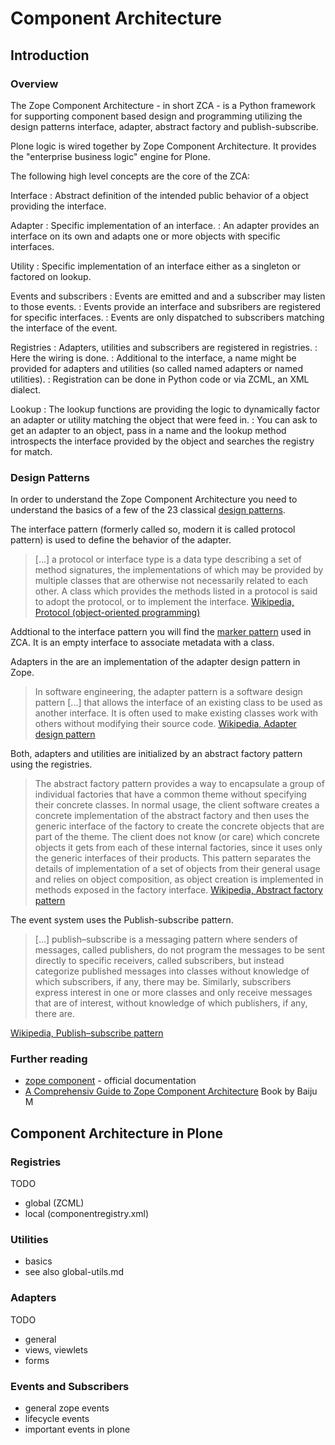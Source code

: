 # Component Architecture

## Introduction

### Overview

The Zope Component Architecture - in short ZCA - is a Python framework for supporting component based design and programming utilizing the design patterns interface, adapter, abstract factory and publish-subscribe.

Plone logic is wired together by Zope Component Architecture.
It provides the "enterprise business logic" engine for Plone.

The following high level concepts are the core of the ZCA:

Interface
: Abstract definition of the intended public behavior of a object providing the interface.

Adapter
: Specific implementation of an interface.
: An adapter provides an interface on its own and adapts one or more objects with specific interfaces.

Utility
: Specific implementation of an interface either as a singleton or factored on lookup.

Events and subscribers
: Events are emitted and and a subscriber may listen to those events.
: Events provide an interface and subsribers are registered for specific interfaces.
: Events are only dispatched to subscribers matching the interface of the event.

Registries
: Adapters, utilities and subscribers are registered in registries.
: Here the wiring is done.
: Additional to the interface, a name might be provided for adapters and utilities (so called named adapters or named utilities).
: Registration can be done in Python code or via ZCML, an XML dialect.

Lookup
: The lookup functions are providing the logic to dynamically factor an adapter or utility matching the object that were feed in.
: You can ask to get an adapter to an object, pass in a name and the lookup method introspects the interface provided by the object and searches the registry for match.

### Design Patterns

In order to understand the Zope Component Architecture you need to understand the basics of a few of the 23 classical [design patterns](https://en.wikipedia.org/wiki/Software_design_pattern).

The interface pattern (formerly called so, modern it is called protocol pattern) is used to define the behavior of the adapter.

> [...] a protocol or interface type is a data type describing a set of method signatures, the implementations of which may be provided by multiple classes that are otherwise not necessarily related to each other.
> A class which provides the methods listed in a protocol is said to adopt the protocol, or to implement the interface.
> [Wikipedia, Protocol (object-oriented programming)](https://en.wikipedia.org/wiki/Protocol_(object-oriented_programming))

Addtional to the interface pattern you will find the [marker pattern](https://en.wikipedia.org/wiki/Marker_interface_pattern) used in ZCA.
It is an empty interface to associate metadata with a class.

Adapters in the  are an implementation of the adapter design pattern in Zope.

> In software engineering, the adapter pattern is a software design pattern [...] that allows the interface of an existing class to be used as another interface.
> It is often used to make existing classes work with others without modifying their source code.
> [Wikipedia, Adapter design pattern](https://en.wikipedia.org/wiki/Adapter_pattern)

Both, adapters and utilities are initialized by an abstract factory pattern using the registries.

> The abstract factory pattern provides a way to encapsulate a group of individual factories that have a common theme without specifying their concrete classes.
> In normal usage, the client software creates a concrete implementation of the abstract factory and then uses the generic interface of the factory to create the concrete objects that are part of the theme.
> The client does not know (or care) which concrete objects it gets from each of these internal factories, since it uses only the generic interfaces of their products.
> This pattern separates the details of implementation of a set of objects from their general usage and relies on object composition, as object creation is implemented in methods exposed in the factory interface.
> [Wikipedia, Abstract factory pattern](https://en.wikipedia.org/wiki/Abstract_factory_pattern)

The event system uses the Publish-subscribe pattern.

> [...] publish–subscribe is a messaging pattern where senders of messages, called publishers, do not program the messages to be sent directly to specific receivers, called subscribers, but instead categorize published messages into classes without knowledge of which subscribers, if any, there may be.
> Similarly, subscribers express interest in one or more classes and only receive messages that are of interest, without knowledge of which publishers, if any, there are.

[Wikipedia, Publish–subscribe pattern](https://en.wikipedia.org/wiki/Publish%E2%80%93subscribe_pattern)

### Further reading

- [zope component](https://zopecomponent.readthedocs.io/en/latest/index.html) - official documentation
- [A Comprehensiv Guide to Zope Component Architecture](https://muthukadan.net/docs/zca.html#getting-started) Book by Baiju M


## Component Architecture in Plone

### Registries

TODO

- global (ZCML)
- local (componentregistry.xml)

### Utilities

- basics
- see also global-utils.md

### Adapters

TODO

- general
- views, viewlets
- forms

### Events and Subscribers

- general zope events
- lifecycle events
- important events in plone